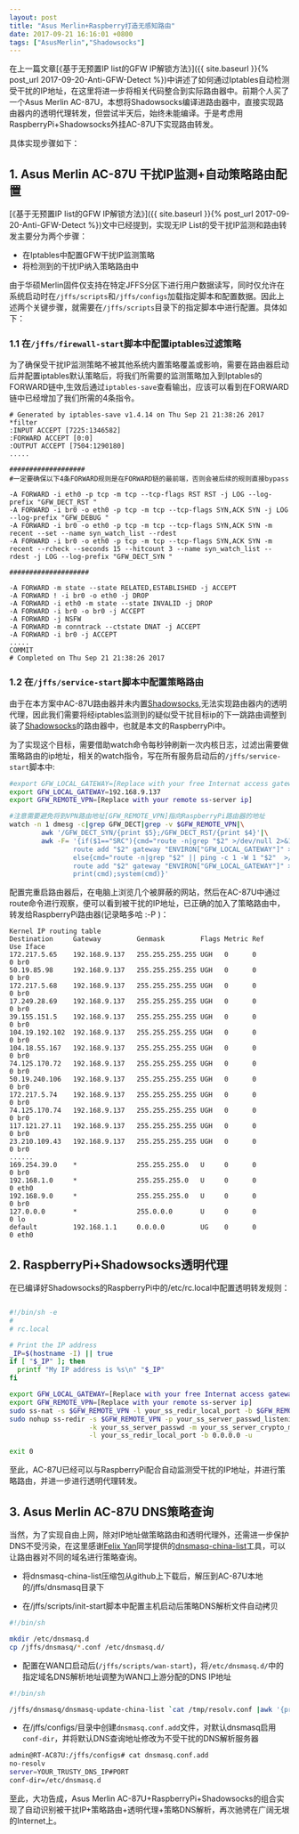 ```yaml
---
layout: post
title: "Asus Merlin+Raspberry打造无感知路由"
date: 2017-09-21 16:16:01 +0800
tags: ["AsusMerlin","Shadowsocks"]
---
```

在上一篇文章[《基于无预置IP list的GFW IP解锁方法》]({{ site.baseurl }}{% post_url 2017-09-20-Anti-GFW-Detect %})中讲述了如何通过Iptables自动检测受干扰的IP地址，在这里将进一步将相关代码整合到实际路由器中。前期个人买了一个Asus Merlin AC-87U，本想将Shadowsocks编译进路由器中，直接实现路由器内的透明代理转发，但尝试半天后，始终未能编译。于是考虑用RaspberryPi+Shadowsocks外挂AC-87U下实现路由转发。

具体实现步骤如下：

 ## 1. Asus Merlin AC-87U 干扰IP监测+自动策略路由配置

[《基于无预置IP list的GFW IP解锁方法》]({{ site.baseurl }}{% post_url 2017-09-20-Anti-GFW-Detect %})文中已经提到，实现无IP List的受干扰IP监测和路由转发主要分为两个步骤：

- 在Iptables中配置GFW干扰IP监测策略
- 将检测到的干扰IP纳入策略路由中

由于华硕Merlin固件仅支持在特定JFFS分区下进行用户数据读写，同时仅允许在系统启动时在`/jffs/scripts`和`/jffs/configs`加载指定脚本和配置数据。因此上述两个关键步骤，就需要在`/jffs/scripts`目录下的指定脚本中进行配置。具体如下：

### 1.1  在`/jffs/firewall-start`脚本中配置iptables过滤策略

为了确保受干扰IP监测策略不被其他系统内置策略覆盖或影响，需要在路由器启动后并配置iptables默认策略后，将我们所需要的监测策略加入到Iptables的FORWARD链中,生效后通过`iptables-save`查看输出，应该可以看到在FORWARD链中已经增加了我们所需的4条指令。

```iptables
# Generated by iptables-save v1.4.14 on Thu Sep 21 21:38:26 2017
*filter
:INPUT ACCEPT [7225:1346582]
:FORWARD ACCEPT [0:0]
:OUTPUT ACCEPT [7504:1290180]
.....

###################
#一定要确保以下4条FORWARD规则是在FORWARD链的最前端，否则会被后续的规则直接bypass

-A FORWARD -i eth0 -p tcp -m tcp --tcp-flags RST RST -j LOG --log-prefix "GFW_DECT_RST "
-A FORWARD -i br0 -o eth0 -p tcp -m tcp --tcp-flags SYN,ACK SYN -j LOG --log-prefix "GFW_DEBUG "
-A FORWARD -i br0 -o eth0 -p tcp -m tcp --tcp-flags SYN,ACK SYN -m recent --set --name syn_watch_list --rdest
-A FORWARD -i br0 -o eth0 -p tcp -m tcp --tcp-flags SYN,ACK SYN -m recent --rcheck --seconds 15 --hitcount 3 --name syn_watch_list --rdest -j LOG --log-prefix "GFW_DECT_SYN "

####################

-A FORWARD -m state --state RELATED,ESTABLISHED -j ACCEPT
-A FORWARD ! -i br0 -o eth0 -j DROP
-A FORWARD -i eth0 -m state --state INVALID -j DROP
-A FORWARD -i br0 -o br0 -j ACCEPT
-A FORWARD -j NSFW
-A FORWARD -m conntrack --ctstate DNAT -j ACCEPT
-A FORWARD -i br0 -j ACCEPT
.....
COMMIT
# Completed on Thu Sep 21 21:38:26 2017

```

### 1.2 在`/jffs/service-start`脚本中配置策略路由

由于在本方案中AC-87U路由器并未内置[Shadowsocks](http://shadowsocks.org),无法实现路由器内的透明代理，因此我们需要将经iptables监测到的疑似受干扰目标ip的下一跳路由调整到装了[Shadowsocks](http://shadowsocks.org)的路由器中，也就是本文的RaspberryPi中。

为了实现这个目标，需要借助watch命令每秒钟刷新一次内核日志，过滤出需要做策略路由的ip地址，相关的watch指令，写在所有服务启动后的`/jffs/service-start`脚本中:
```bash
#export GFW_LOCAL_GATEWAY=[Replace with your free Internat access gateway ip]
export GFW_LOCAL_GATEWAY=192.168.9.137
export GFW_REMOTE_VPN=[Replace with your remote ss-server ip]

#注意需要避免将到VPN路由地址[GFW_REMOTE_VPN]指向RaspberryPi路由器的地址
watch -n 1 dmesg -c|grep GFW_DECT|grep -v $GFW_REMOTE_VPN|\
        awk '/GFW_DECT_SYN/{print $5};/GFW_DECT_RST/{print $4}'|\
        awk -F= '{if($1=="SRC"){cmd="route -n|grep "$2" >/dev/null 2>&1 || \
                route add "$2" gateway "ENVIRON["GFW_LOCAL_GATEWAY"]" >/dev/null 2>&1"} \
                else{cmd="route -n|grep "$2" || ping -c 1 -W 1 "$2"  >/dev/null 2>&1 || \
                route add "$2" gateway "ENVIRON["GFW_LOCAL_GATEWAY"]" >/dev/null 2>&1"}; \
                print(cmd);system(cmd)}'
```
配置完重启路由器后，在电脑上浏览几个被屏蔽的网站，然后在AC-87U中通过route命令进行观察，便可以看到被干扰的IP地址，已正确的加入了策略路由中，转发给RaspberryPi路由器(记录略多哈 :-P )：
```
Kernel IP routing table
Destination     Gateway         Genmask         Flags Metric Ref    Use Iface
172.217.5.65    192.168.9.137   255.255.255.255 UGH   0      0        0 br0
50.19.85.98     192.168.9.137   255.255.255.255 UGH   0      0        0 br0
172.217.5.68    192.168.9.137   255.255.255.255 UGH   0      0        0 br0
17.249.28.69    192.168.9.137   255.255.255.255 UGH   0      0        0 br0
39.155.151.5    192.168.9.137   255.255.255.255 UGH   0      0        0 br0
104.19.192.102  192.168.9.137   255.255.255.255 UGH   0      0        0 br0
104.18.55.167   192.168.9.137   255.255.255.255 UGH   0      0        0 br0
74.125.170.72   192.168.9.137   255.255.255.255 UGH   0      0        0 br0
50.19.240.106   192.168.9.137   255.255.255.255 UGH   0      0        0 br0
172.217.5.74    192.168.9.137   255.255.255.255 UGH   0      0        0 br0
74.125.170.74   192.168.9.137   255.255.255.255 UGH   0      0        0 br0
117.121.27.11   192.168.9.137   255.255.255.255 UGH   0      0        0 br0
23.210.109.43   192.168.9.137   255.255.255.255 UGH   0      0        0 br0
......
169.254.39.0    *               255.255.255.0   U     0      0        0 br0
192.168.1.0     *               255.255.255.0   U     0      0        0 eth0
192.168.9.0     *               255.255.255.0   U     0      0        0 br0
127.0.0.0       *               255.0.0.0       U     0      0        0 lo
default         192.168.1.1     0.0.0.0         UG    0      0        0 eth0

```

## 2. RaspberryPi+Shadowsocks透明代理

在已编译好Shadowsocks的RaspberryPi中的/etc/rc.local中配置透明转发规则：

```bash

#!/bin/sh -e
#
# rc.local

# Print the IP address
_IP=$(hostname -I) || true
if [ "$_IP" ]; then
  printf "My IP address is %s\n" "$_IP"
fi

export GFW_LOCAL_GATEWAY=[Replace with your free Internat access gateway ip]
export GFW_REMOTE_VPN=[Replace with your remote ss-server ip]
sudo ss-nat -s $GFW_REMOTE_VPN -l your_ss_redir_local_port -b $GFW_REMOTE_VPN -u
sudo nohup ss-redir -s $GFW_REMOTE_VPN -p your_ss_server_passwd_listening_port \
                    -k your_ss_server_passwd -m your_ss_server_crypto_method \
                    -l your_ss_redir_local_port -b 0.0.0.0 -u

exit 0

```
至此，AC-87U已经可以与RaspberryPi配合自动监测受干扰的IP地址，并进行策略路由，并进一步进行透明代理转发。

## 3. Asus Merlin AC-87U DNS策略查询

当然，为了实现自由上网，除对IP地址做策略路由和透明代理外，还需进一步保护DNS不受污染，在这里感谢[Felix Yan](mailto:felixonmars@archlinux.org)同学提供的[dnsmasq-china-list](https://github.com/felixonmars/dnsmasq-china-list)工具，可以让路由器对不同的域名进行策略查询。

- 将dnsmasq-china-list压缩包从github上下载后，解压到AC-87U本地的/jffs/dnsmasq目录下

- 在/jffs/scripts/init-start脚本中配置主机启动后策略DNS解析文件自动拷贝

```bash
#!/bin/sh

mkdir /etc/dnsmasq.d
cp /jffs/dnsmasq/*.conf /etc/dnsmasq.d/
```

- 配置在WAN口启动后(`/jffs/scripts/wan-start`)，将`/etc/dnsmasq.d/`中的指定域名DNS解析地址调整为WAN口上游分配的DNS IP地址

```bash
#!/bin/sh

/jffs/dnsmasq/dnsmasq-update-china-list `cat /tmp/resolv.conf |awk '{print $2}'`
```

- 在/jffs/configs/目录中创建`dnsmasq.conf.add`文件，对默认dnsmasq启用`conf-dir`，并将默认DNS查询地址修改为不受干扰的DNS解析服务器

```bash
admin@RT-AC87U:/jffs/configs# cat dnsmasq.conf.add
no-resolv
server=YOUR_TRUSTY_DNS_IP#PORT
conf-dir=/etc/dnsmasq.d
```

至此，大功告成，Asus Merlin AC-87U+RaspberryPi+Shadowsocks的组合实现了自动识别被干扰IP+策略路由+透明代理+策略DNS解析，再次驰骋在广阔无垠的Internet上。
